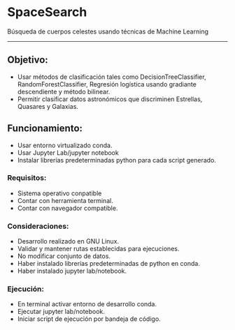 # SpaceSearch

Búsqueda de cuerpos celestes usando técnicas de Machine Learning

***
## Objetivo:

- Usar métodos de clasificación tales como DecisionTreeClassifier, RandomForestClassifier, Regresión logística usando gradiante descendiente y método bilinear.
- Permitir clasificar datos astronómicos que discriminen Estrellas, Quasares y Galaxias.

## Funcionamiento:

- Usar entorno virtualizado conda.
- Usar Jupyter Lab/jupyter notebook
- Instalar librerías predeterminadas python para cada script generado.

### Requisitos:

- Sistema operativo conpatible
- Contar con herramienta terminal.
- Contar con navegador compatible.

### Consideraciones:

- Desarrollo realizado en GNU Linux.
- Validar y mantener rutas establecidas para ejecuciones.
- No modificar conjunto de datos.
- Haber instalado librerías predeterminadas de python en conda.
- Haber instalado jupyter lab/notebook.


### Ejecución:

- En terminal activar entorno de desarrollo conda.
- Ejecutar jupyter lab/notebook.
- Iniciar script de ejecución por bandeja de código.

